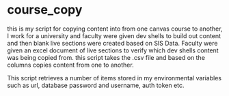 # course_copy
this is my script for copying content into from one canvas course to another, I work for a university and faculty were given dev shells to build out content and then blank live sections were created based on SIS Data. Faculty were given an excel document of live sections to verify which dev shells content was being copied from. this script takes the .csv file and based on the columns copies content from one to another.

This script retrieves a number of items stored in my environmental variables such as url, database password and username, auth token etc.
